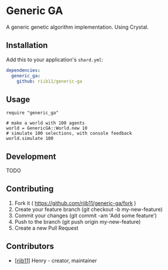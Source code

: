 # Generic GA

A generic genetic algorithm implementation. Using Crystal.

## Installation

Add this to your application's `shard.yml`:

```yaml
dependencies:
  generic_ga:
    github: riib11/generic-ga
```

## Usage

```crystal
require "generic_ga"

# make a world with 100 agents
world = GenericGA::World.new 10 
# simulate 100 selections, with console feedback
world.simulate 100
```


## Development

TODO

## Contributing

1. Fork it ( https://github.com/riib11/generic-ga/fork )
2. Create your feature branch (git checkout -b my-new-feature)
3. Commit your changes (git commit -am 'Add some feature')
4. Push to the branch (git push origin my-new-feature)
5. Create a new Pull Request

## Contributors

- [[riib11]](https://github.com/riib11) Henry - creator, maintainer
